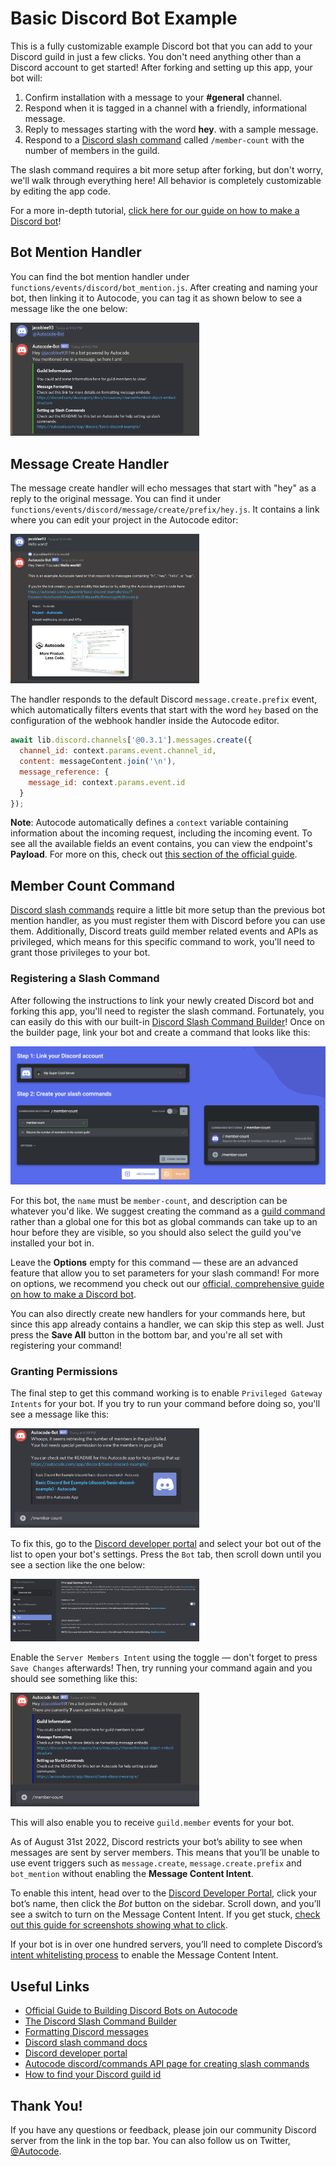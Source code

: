 # Basic Discord Bot Example

This is a fully customizable example Discord bot that you can add to your
Discord guild in just a few clicks. You don't need anything other than a Discord
account to get started! After forking and setting up this app, your bot will:

1. Confirm installation with a message to your **#general** channel.
1. Respond when it is tagged in a channel with a friendly, informational message.
1. Reply to messages starting with the word **hey**.
with a sample message.
1. Respond to a [Discord slash command](https://discord.com/developers/docs/interactions/slash-commands) 
called `/member-count` with the number of members in the guild.

The slash command requires a bit more setup after forking, but don't worry,
we'll walk through everything here! All behavior is completely customizable by 
editing the app code.

For a more in-depth tutorial, 
[click here for our guide on how to make a Discord bot](https://autocode.com/guides/how-to-build-a-discord-bot/)!

## Bot Mention Handler

You can find the bot mention handler under 
`functions/events/discord/bot_mention.js`. After creating and naming your bot, then linking
it to Autocode, you can tag it as shown below to see a message like the one below:

<img src="./readme/gallery/1-bot-mention.png" style="max-width: 60%">

## Message Create Handler

The message create handler will echo messages that start with "hey"
as a reply to the original message. You can find it under 
`functions/events/discord/message/create/prefix/hey.js`. It contains a link where you can
edit your project in the Autocode editor:

<img src="./readme/gallery/7-message-reply.png" style="max-width: 60%">

The handler responds to the default Discord `message.create.prefix` event,
which automatically filters events that start with the word `hey` based on
the configuration of the webhook handler inside the Autocode editor.

```javascript
await lib.discord.channels['@0.3.1'].messages.create({
  channel_id: context.params.event.channel_id,
  content: messageContent.join('\n'),
  message_reference: {
    message_id: context.params.event.id
  }
});
```

**Note**: Autocode automatically defines a `context` variable containing
information about the incoming request, including the incoming event. To see all the
available fields an event contains, you can view the endpoint's **Payload**.
For more on this, check out [this section of the official guide](https://autocode.com/guides/how-to-build-a-discord-bot/#testing-commands).

## Member Count Command

[Discord slash commands](https://discord.com/developers/docs/interactions/slash-commands) 
require a little bit more setup than the previous bot mention handler, as you
must register them with Discord before you can use them. Additionally,
Discord treats guild member related events and APIs as privileged, which means for
this specific command to work, you'll need to grant those privileges to your bot.

### Registering a Slash Command

After following the instructions to link your newly created Discord bot and
forking this app, you'll need to register the slash command.
Fortunately, you can easily do this with our built-in
[Discord Slash Command Builder](https://autocode.com/discord-command-builder)!
Once on the builder page, link your bot and create a command that looks like this:

<img src="./readme/gallery/3-setup-command.png">

For this bot, the `name` must be `member-count`, and description can be whatever
you'd like. We suggest creating the
command as a [guild command](https://discord.com/developers/docs/interactions/slash-commands#what-is-a-slash-command)
rather than a global one for this bot as global commands can take up to an hour
before they are visible, so you should also select the guild you've installed
your bot in.

Leave the **Options** empty for this command &mdash; these are an advanced feature
that allow you to set parameters for your slash command! For more on options,
we recommend you check out our [official, comprehensive guide on how to make a Discord bot](https://autocode.com/guides/how-to-build-a-discord-bot/).

You can also directly create new handlers for your commands here, but since this
app already contains a handler, we can skip this step as well. Just press the
**Save All** button in the bottom bar, and you're all set with registering
your command!

### Granting Permissions

The final step to get this command working is to enable `Privileged Gateway Intents` 
for your bot. If you try to run your command before doing so, you'll see a message
like this:

<img src="./readme/gallery/6-failed-member-count.png" style="max-width: 60%">

To fix this, go to the 
[Discord developer portal](https://discord.com/developers/applications) and select
your bot out of the list to open your bot's settings. Press the `Bot` tab, then
scroll down until you see a section like the one below:

<img src="./readme/gallery/4-privileged-intents.png" style="max-width: 60%">

Enable the `Server Members Intent` using the toggle &mdash; don't forget to press
`Save Changes` afterwards! Then, try running your command again and you
should see something like this:

<img src="./readme/gallery/2-member-count.png" style="max-width: 60%">

This will also enable you to receive `guild.member` events for your bot.

As of August 31st 2022, Discord restricts your bot’s ability to see when messages are sent by server members. 
This means that you’ll be unable to use event triggers such as `message.create`, `message.create.prefix` and 
`bot_mention` without enabling the **Message Content Intent**.

To enable this intent, head over to the [Discord Developer Portal](https://discord.com/developers/applications), 
click your bot’s name, then click the *Bot* button on the sidebar. 
Scroll down, and you’ll see a switch to turn on the Message Content Intent. 
If you get stuck, [check out this guide for screenshots showing what to click](https://autocode.com/discord/threads/what-are-discord-privileged-intents-and-how-do-i-enable-them-tutorial-0c3f9977/).

If your bot is in over one hundred servers, 
you’ll need to complete Discord’s [intent whitelisting process](https://support.discord.com/hc/en-us/articles/360040720412-Bot-Verification-and-Data-Whitelisting) to enable the Message Content Intent.


## Useful Links

- [Official Guide to Building Discord Bots on Autocode](https://autocode.com/guides/how-to-build-a-discord-bot/)
- [The Discord Slash Command Builder](https://autocode.com/discord-command-builder/)
- [Formatting Discord messages](https://discord.com/developers/docs/reference#message-formatting)
- [Discord slash command docs](https://discord.com/developers/docs/interactions/slash-commands)
- [Discord developer portal](https://discord.com/developers/applications)
- [Autocode discord/commands API page for creating slash commands](https://autocode.com/lib/discord/commands/)
- [How to find your Discord guild id](https://support.discord.com/hc/en-us/articles/206346498-Where-can-I-find-my-User-Server-Message-ID-)

## Thank You!

If you have any questions or feedback, please join our community Discord server 
from the link in the top bar. You can also follow us on Twitter, [@Autocode](https://twitter.com/@Autocode).
